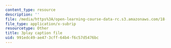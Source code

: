 ```yaml
---
content_type: resource
description: ''
file: /media/https%3A/open-learning-course-data-rc.s3.amazonaws.com/18-01sc-single-variable-calculus-fall-2010/991edc49ae473cff64b4f6c57d5476bc_13UPhn32Mjs.srt
file_type: application/x-subrip
resourcetype: Other
title: 3play caption file
uid: 991edc49-ae47-3cff-64b4-f6c57d5476bc
---
```

